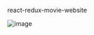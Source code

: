 react-redux-movie-website

![image](https://github.com/LeoHsu0802/react-redux-movie-website/blob/master/src/images/movie-web-view.gif)

